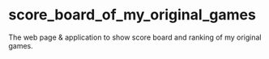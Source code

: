 # score_board_of_my_original_games
The web page &amp; application to show score board and ranking of my original games.
